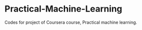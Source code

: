 Practical-Machine-Learning
==========================
Codes for project of Coursera course, Practical machine learning.

